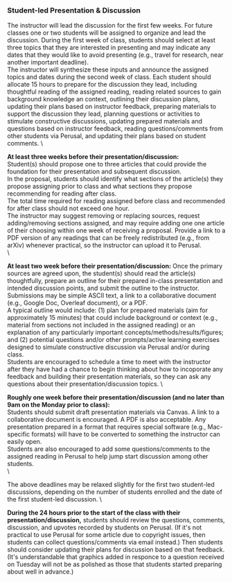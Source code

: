 ### Student-led Presentation & Discussion
The instructor will lead the discussion for the first few weeks.  For future classes one or two students will be assigned to organize and lead the discussion. 
During the first week of class, students should select at least three topics that they are interested in presenting and may indicate any dates that they would like to avoid presenting (e.g., travel for research, near another important deadline).  
The instructor will synthesize these inputs and announce the assigned topics and dates during the second week of class.
Each student should allocate 15 hours to prepare for the discussion they lead, including thoughtful reading of the assigned reading, reading related sources to gain background knowledge an context, outlining their discussion plans, updating their plans based on instructor feedback, preparing materials to support the discussion they lead, planning questions or activities to stimulate constructive discussions, updating prepared materials and questions based on instructor feedback, reading questions/comments from other students via Perusal, and updating their plans based on student comments.
\\

**At least three weeks before their presentation/discussion:**  
Student(s) should propose one to three articles that could provide the foundation for their presentation and subsequent discussion.  
In the proposal, students should identify what sections of the article(s) they propose assigning prior to class and what sections they propose recommending for reading after class.  
The total time required for reading assigned before class and recommended for after class should not exceed one hour.  
The instructor may suggest removing or replacing sources, request adding/removing sections assigned, and may require adding one one article of their choosing within one week of receiving a proposal.
Provide a link to a PDF version of any readings that can be freely redistributed (e.g., from arXiv) whenever practical, so the instructor can upload it to Perusal.    
\\

**At least two week before their presentation/discussion:** 
Once the primary sources are agreed upon, the student(s) should read the article(s) thoughtfully, prepare an outline for their prepared in-class presentation and intended discussion points, and submit the outline to the instructor.   
Submissions may be simple ASCII text, a link to a collaborative document (e.g., Google Doc, Overleaf document), or a PDF.  
A typical outline would include: (1) plan for prepared materials (aim for approximately 15 minutes) that could include background or context (e.g., material from sections not included in the assigned reading) or an explanation of any particularly important concepts/methods/results/figures; and (2) potential questions and/or other prompts/active learning exercises designed to simulate constructive discussion via Perusal and/or during class.  
Students are encouraged to schedule a time to meet with the instructor after they have had a chance to begin thinking about how to incoporate any feedback and building their presentation materials, so they can ask any questions about their presentation/discussion topics.
\\

**Roughly one week before their presentation/discussion (and no later than 9am on the Monday prior to class):**  
Students should submit draft presentation materials via Canvas.  A link to a collaborative document is encouraged.  A PDF is also acceptable.  Any presentation prepared in a format that requires special software (e.g., Mac-specific formats) will have to be converted to something the instructor can easily open.  
Students are also encouraged to add some questions/comments to the assigned reading in Perusal to help jump start discussion among other students.  
\\

The above deadlines may be relaxed slightly for the first two student-led discussions, depending on the number of students enrolled and the date of the first student-led discussion.
\\

**During the 24 hours prior to the start of the class with their presentation/discussion,** students should review the questions, comments, discussion, and upvotes recorded by students on Perusal.  (If it's not practical to use Perusal for some article due to copyright issues, then students can collect questions/comments via email instead.)  Then students should consider updating their plans for discussion based on that feedback.  (It's understandable that graphics added in responce to a question received on Tuesday will not be as polished as those that students started preparing about well in advance.)
